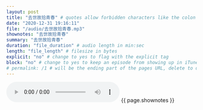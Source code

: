 ```yaml
---
layout: post
title: "去世故拾青春" # quotes allow forbidden characters like the colon
date: "2020-12-31 19:16:11"
file: "/audio/去世故拾青春.mp3"
shownotes: "去世故拾青春"
summary: "去世故拾青春"
duration: "file_duration" # audio length in min:sec
length: "file_length" # filesize in bytes
explicit: "no" # change to yes to flag with the explicit tag
block: "no" # change to yes to keep an episode from showing up in iTunes
# permalink: /1 # will be the ending part of the pages URL, delete to default to the title
---
```


<audio controls>
<source src="{{site.url}}{{site.baseurl}}{{ page.file }}" type="audio/x-mp3">
Your browser does not support the audio element.
</audio>
{{ page.shownotes }}

